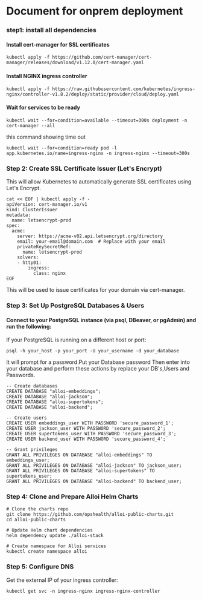 # Document for onprem deployment 
### step1: install all dependencies
#### Install cert-manager for SSL certificates
```
kubectl apply -f https://github.com/cert-manager/cert-manager/releases/download/v1.12.0/cert-manager.yaml
```
#### Install NGINX ingress controller
```
kubectl apply -f https://raw.githubusercontent.com/kubernetes/ingress-nginx/controller-v1.8.2/deploy/static/provider/cloud/deploy.yaml
```
#### Wait for services to be ready
```
kubectl wait --for=condition=available --timeout=300s deployment -n cert-manager --all
```
this command showing time out 
```
kubectl wait --for=condition=ready pod -l app.kubernetes.io/name=ingress-nginx -n ingress-nginx --timeout=300s
```
### Step 2: Create SSL Certificate Issuer (Let's Encrypt)
This will allow Kubernetes to automatically generate SSL certificates using Let's Encrypt.
```
cat << EOF | kubectl apply -f -
apiVersion: cert-manager.io/v1
kind: ClusterIssuer
metadata:
  name: letsencrypt-prod
spec:
  acme:
    server: https://acme-v02.api.letsencrypt.org/directory
    email: your-email@domain.com  # Replace with your email
    privateKeySecretRef:
      name: letsencrypt-prod
    solvers:
    - http01:
        ingress:
          class: nginx
EOF
```
This will be used to issue certificates for your domain via cert-manager.
### Step 3: Set Up PostgreSQL Databases & Users
#### Connect to your PostgreSQL instance (via psql, DBeaver, or pgAdmin) and run the following:
If your PostgreSQL is running on a different host or port:
```
psql -h your_host -p your_port -U your_username -d your_database
```
It will prompt for a password.Put your Database password 
Then enter into your database and perform these actions by replace your DB's,Users and Passwords.
```
-- Create databases
CREATE DATABASE "alloi-embeddings";
CREATE DATABASE "alloi-jackson";
CREATE DATABASE "alloi-supertokens";
CREATE DATABASE "alloi-backend";

-- Create users
CREATE USER embeddings_user WITH PASSWORD 'secure_password_1';
CREATE USER jackson_user WITH PASSWORD 'secure_password_2';
CREATE USER supertokens_user WITH PASSWORD 'secure_password_3';
CREATE USER backend_user WITH PASSWORD 'secure_password_4';

-- Grant privileges
GRANT ALL PRIVILEGES ON DATABASE "alloi-embeddings" TO embeddings_user;
GRANT ALL PRIVILEGES ON DATABASE "alloi-jackson" TO jackson_user;
GRANT ALL PRIVILEGES ON DATABASE "alloi-supertokens" TO supertokens_user;
GRANT ALL PRIVILEGES ON DATABASE "alloi-backend" TO backend_user;
```
### Step 4: Clone and Prepare Alloi Helm Charts
```
# Clone the charts repo
git clone https://github.com/opshealth/alloi-public-charts.git
cd alloi-public-charts

# Update Helm chart dependencies
helm dependency update ./alloi-stack

# Create namespace for Alloi services
kubectl create namespace alloi
```
### Step 5: Configure DNS
Get the external IP of your ingress controller:
```
kubectl get svc -n ingress-nginx ingress-nginx-controller
```

